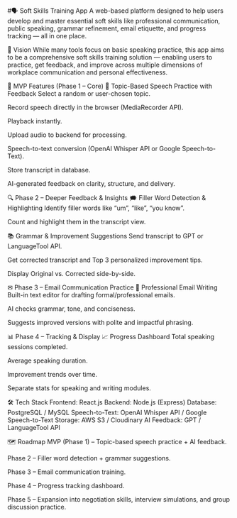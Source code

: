 #🗣 Soft Skills Training App
A web-based platform designed to help users develop and master essential soft skills like professional communication, public speaking, grammar refinement, email etiquette, and progress tracking — all in one place.

🌟 Vision
While many tools focus on basic speaking practice, this app aims to be a comprehensive soft skills training solution — enabling users to practice, get feedback, and improve across multiple dimensions of workplace communication and personal effectiveness.

🚀 MVP Features (Phase 1 – Core)
🎤 Topic-Based Speech Practice with Feedback
Select a random or user-chosen topic.

Record speech directly in the browser (MediaRecorder API).

Playback instantly.

Upload audio to backend for processing.

Speech-to-text conversion (OpenAI Whisper API or Google Speech-to-Text).

Store transcript in database.

AI-generated feedback on clarity, structure, and delivery.

🔍 Phase 2 – Deeper Feedback & Insights
🗯 Filler Word Detection & Highlighting
Identify filler words like “um”, “like”, “you know”.

Count and highlight them in the transcript view.

📚 Grammar & Improvement Suggestions
Send transcript to GPT or LanguageTool API.

Get corrected transcript and Top 3 personalized improvement tips.

Display Original vs. Corrected side-by-side.

✉ Phase 3 – Email Communication Practice
📩 Professional Email Writing
Built-in text editor for drafting formal/professional emails.

AI checks grammar, tone, and conciseness.

Suggests improved versions with polite and impactful phrasing.

📊 Phase 4 – Tracking & Display
📈 Progress Dashboard
Total speaking sessions completed.

Average speaking duration.

Improvement trends over time.

Separate stats for speaking and writing modules.

🛠 Tech Stack
Frontend: React.js
Backend: Node.js (Express)
Database: PostgreSQL / MySQL
Speech-to-Text: OpenAI Whisper API / Google Speech-to-Text
Storage: AWS S3 / Cloudinary
AI Feedback: GPT / LanguageTool API

🗺 Roadmap
MVP (Phase 1) – Topic-based speech practice + AI feedback.

Phase 2 – Filler word detection + grammar suggestions.

Phase 3 – Email communication training.

Phase 4 – Progress tracking dashboard.

Phase 5 – Expansion into negotiation skills, interview simulations, and group discussion practice.
